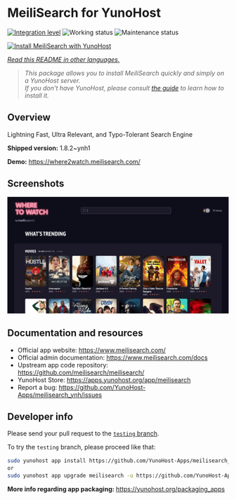 <!--
N.B.: This README was automatically generated by <https://github.com/YunoHost/apps/tree/master/tools/readme_generator>
It shall NOT be edited by hand.
-->

# MeiliSearch for YunoHost

[![Integration level](https://dash.yunohost.org/integration/meilisearch.svg)](https://dash.yunohost.org/appci/app/meilisearch) ![Working status](https://ci-apps.yunohost.org/ci/badges/meilisearch.status.svg) ![Maintenance status](https://ci-apps.yunohost.org/ci/badges/meilisearch.maintain.svg)

[![Install MeiliSearch with YunoHost](https://install-app.yunohost.org/install-with-yunohost.svg)](https://install-app.yunohost.org/?app=meilisearch)

*[Read this README in other languages.](./ALL_README.md)*

> *This package allows you to install MeiliSearch quickly and simply on a YunoHost server.*  
> *If you don't have YunoHost, please consult [the guide](https://yunohost.org/install) to learn how to install it.*

## Overview

Lightning Fast, Ultra Relevant, and Typo-Tolerant Search Engine


**Shipped version:** 1.8.2~ynh1

**Demo:** <https://where2watch.meilisearch.com/>

## Screenshots

![Screenshot of MeiliSearch](./doc/screenshots/meilisearch.png)

## Documentation and resources

- Official app website: <https://www.meilisearch.com/>
- Official admin documentation: <https://www.meilisearch.com/docs>
- Upstream app code repository: <https://github.com/meilisearch/meilisearch/>
- YunoHost Store: <https://apps.yunohost.org/app/meilisearch>
- Report a bug: <https://github.com/YunoHost-Apps/meilisearch_ynh/issues>

## Developer info

Please send your pull request to the [`testing` branch](https://github.com/YunoHost-Apps/meilisearch_ynh/tree/testing).

To try the `testing` branch, please proceed like that:

```bash
sudo yunohost app install https://github.com/YunoHost-Apps/meilisearch_ynh/tree/testing --debug
or
sudo yunohost app upgrade meilisearch -u https://github.com/YunoHost-Apps/meilisearch_ynh/tree/testing --debug
```

**More info regarding app packaging:** <https://yunohost.org/packaging_apps>

